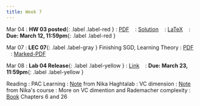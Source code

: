 ```yaml
---
title: Week 7
---
```


Mar 04
: **HW 03 posted**{: .label .label-red }
  : [PDF](homeworks/HW03/HW03.pdf) &nbsp;&nbsp;
  : [Solution](#) &nbsp;&nbsp;
  : [LaTeX](homeworks/HW01/template.tex) &nbsp;&nbsp;
: **Due: March 12, 11:59pm**{: .label .label-red }

Mar 07
: **LEC 07**{: .label .label-gray } Finishing SGD, Learning Theory
  : [PDF](lectures/07-learning-theory-pac/Lec07.pdf) &nbsp;&nbsp;
  : [Marked-PDF](lectures/07-learning-theory-pac/Lec07-marked.pdf)


Mar 08
: **Lab 04 Release**{: .label .label-yellow } 
  : [Link](https://drive.google.com/file/d/1m7IUZ8J3BhuwZ45dCK_1bKOPI8hinwdo/view?usp=sharing) &nbsp;&nbsp;
  : **Due: March 23, 11:59pm**{: .label .label-yellow }


Reading
: PAC Learning
  : [Note](https://www.cs.cornell.edu/courses/cs6781/2020sp/lectures/03-pac1.pdf) from Nika Haghtalab
: VC dimension
  : [Note](https://www.cs.cornell.edu/courses/cs6781/2020sp/lectures/04-pac2.pdf) from Nika's course
: More on VC dimention and Rademacher complexity
  : [Book](https://www.cs.huji.ac.il/~shais/UnderstandingMachineLearning/understanding-machine-learning-theory-algorithms.pdf) Chapters 6 and 26




